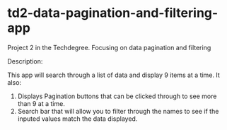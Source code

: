 # td2-data-pagination-and-filtering-app
 Project 2 in the Techdegree. Focusing on data pagination and filtering

Description:

This app will search through a list of data and display 9 items at a time. It also:

1. Displays Pagination buttons that can be clicked through to see more than 9 at a time.
2. Search bar that will allow you to filter through the names to see if the inputed values match the data displayed.



